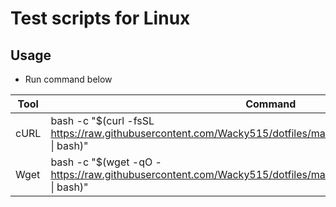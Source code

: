 # Test scripts for Linux

## Usage
- Run command below

|Tool|Command|
|---|---|
|cURL|bash -c "$(curl -fsSL https://raw.githubusercontent.com/Wacky515/dotfiles/master/etc/test/linux/make_dotfiles.sh &#124; bash)"
|Wget|bash -c "$(wget -qO - https://raw.githubusercontent.com/Wacky515/dotfiles/master/etc/test/linux/make_dotfiles.sh &#124; bash)"
